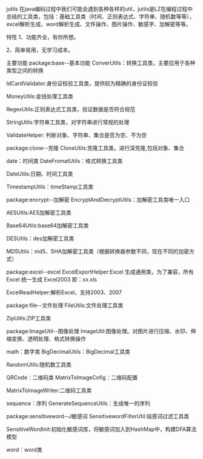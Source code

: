 jutils
在java编码过程中我们可能会遇到各种各样的util，jutils是LZ在编程过程中总结的工具类，包括：基础工具类（时间、正则表达式、字符串、随机数等等），excel解析生成、word解析生成、文件操作、图片操作、敏感字、加解密等等。

特性
1、功能齐全，有你所想。

2、简单易用，无学习成本。

主要功能
package:base--基本功能
ConverUtils：转换工具类，主要应用于各种类型之间的转换

IdCardValidator:身份证校验工具类，提供较为精确的身份证校验

MoneyUtils:金钱处理工具类

RegexUtils:正则表达式工具类，验证数据是否符合规范

StringUtils:字符串工具类，对字符串进行常规的处理

ValidateHelper: 判断对象、字符串、集合是否为空、不为空

package:clone--克隆
CloneUtils:克隆工具类，进行深克隆,包括对象、集合

date：时间类
DateFromatUtils：格式转换工具类

DateUtils:日期、时间工具类

TimestampUtils：timeStamp工具类

package:encrypt--加解密
EncryptAndDecryptUtils：加解密工具类唯一入口

AESUtils:AES加解密工具类

Base64Utils:base64加解密工具类

DESUtils：des加解密工具类

MD5Utils：md5、SHA加解密工具类（根据转换器参数不同，现在不同的加密方式）

package:excel--excel
ExcelExportHelper:Excel 生成通用类，为了兼容，所有 Excel 统一生成 Excel2003 即：xx.xls

ExcelReadHelper:解析Excel，支持2003、2007

package:file--文件处理
FileUtils:文件处理工具类

ZipUitls:ZIP工具类

package:ImageUtil--图像处理
ImageUtil:图像处理。对图片进行压缩、水印、伸缩变换、透明处理、格式转换操作

math：数字类
BigDecimalUtils：BigDecimal工具类

RandomUtils:随机数工具类

QRCode：二维码类
MatrixToImageCofig：二维码配置

MatrixToImageWriter:二维码工具类

sequence：序列
GenerateSequenceUtils：生成唯一的序列

package:sensitiveword--J敏感词
SensitivewordFilterUtil:铭感词过滤工具类

SensitiveWordInit:初始化敏感词库，将敏感词加入到HashMap中，构建DFA算法模型

word：word类
